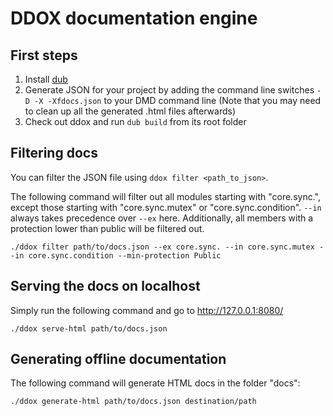 DDOX documentation engine
==========================

First steps
-----------

1. Install [dub](https://github.com/rejectedsoftware/dub/)
2. Generate JSON for your project by adding the command line switches `-D -X -Xfdocs.json` to your DMD command line (Note that you may need to clean up all the generated .html files afterwards)
3. Check out ddox and run `dub build` from its root folder


Filtering docs
--------------

You can filter the JSON file using `ddox filter <path_to_json>`.

The following command will filter out all modules starting with "core.sync.", except those starting with "core.sync.mutex" or "core.sync.condition". `--in` always takes precedence over `--ex` here. Additionally, all members with a protection lower than public will be filtered out.

	./ddox filter path/to/docs.json --ex core.sync. --in core.sync.mutex --in core.sync.condition --min-protection Public


Serving the docs on localhost
-----------------------------

Simply run the following command and go to <http://127.0.0.1:8080/>

	./ddox serve-html path/to/docs.json

Generating offline documentation
--------------------------------

The following command will generate HTML docs in the folder "docs":

	./ddox generate-html path/to/docs.json destination/path
